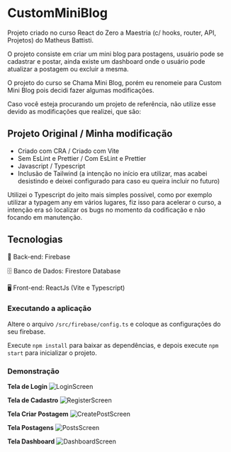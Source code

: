 # CustomMiniBlog

Projeto criado no curso React do Zero a Maestria (c/ hooks, router, API, Projetos) do Matheus Battisti.

O projeto consiste em criar um mini blog para postagens, usuário pode se cadastrar e postar, ainda existe um dashboard onde o usuário pode atualizar a postagem ou excluir a mesma.

O projeto do curso se Chama Mini Blog, porém eu renomeie para Custom Mini Blog pois decidi fazer algumas modificações.

Caso você esteja procurando um projeto de referência, não utilize esse devido as modificações que realizei, que são:

## Projeto Original / Minha modificação

* Criado com CRA / Criado com Vite
* Sem EsLint e Prettier / Com EsLint e Prettier
* Javascript / Typescript
* Inclusão de Tailwind (a intenção no início era utilizar, mas acabei desistindo e deixei configurado para caso eu queira incluir no futuro)

Utilizei o Typescript do jeito mais simples possível, como por exemplo utilizar a typagem any em vários lugares, fiz isso para acelerar o curso, a intenção era só localizar os bugs no momento da codificação e não focando em manutenção.

## Tecnologias

📁 Back-end: Firebase

🗄️ Banco de Dados: Firestore Database

🖥️ Front-end: ReactJs (Vite e Typescript)

### Executando a aplicação

Altere o arquivo `/src/firebase/config.ts` e coloque as configurações do seu firebase.

Execute `npm install` para baixar as dependências, e depois execute `npm start` para inicializar o projeto.

### Demonstração

**Tela de Login**
![LoginScreen](https://lh3.googleusercontent.com/pw/AL9nZEUfkNjXXkRSkSjXXVn0ENstYFHu-tudp1ln1qXWi1IunJ3eCZNz5LToN6p7fC_GO-WapeAbCP4W24Ln71QQY1rvKahCDCkKCLMGqsIjvfbvW5rv9-VPhHZB1PDZMpyMTd1b4tNEGHsh4SIAIdeQE8tX=w1890-h917-no?authuser=0)

**Tela de Cadastro**
![RegisterScreen](https://lh3.googleusercontent.com/pw/AL9nZEX3JY6UqKxEbfjruHy9_4-Gb7Xclmpl3n1Eo6Ee5zOzYdr55cIybiX0KnL9Wbcow_X9YT2tOWbwi6GsTUAYfU16CVf_N-yo5M5OO1DBcA7J9xvB1Ij0J6t690EwlHfgzKOXWpzKjcownd68qVr-ceHH=w1871-h927-no?authuser=0)

**Tela Criar Postagem**
![CreatePostScreen](https://lh3.googleusercontent.com/pw/AL9nZEXw_hh1sMML2QF1dcbXKP1yHFJGAxaMKLsFGUALhVfmzUP2EA4OKQHYUrb5dw4SG8YWd6WQG9UUeiiJABOFgYGePDIqSkrDauh4eRpDK_4C8108wRLWoUZCSKKXcmDxeHTE8bwmD8BKuG2SFBkVBMz4=w1867-h916-no?authuser=0)

**Tela Postagens**
![PostsScreen](https://lh3.googleusercontent.com/pw/AL9nZEVSZA4xSlYklKIUyotMx-KRYbU6s_6MH0G0QcjYGQNO6eqtXHdrlgYchc1KJY0NuJQmRxPDEkaQHSzg1357JCqZtg-K6B3wGRZnGrEd9-GJbpaKDS8iNGP-Qz6LNVLXSXwgL-2UsNGt3atP6lUdSVZT=w1583-h937-no?authuser=0)

**Tela Dashboard**
![DashboardScreen](https://lh3.googleusercontent.com/pw/AL9nZEVTtQhxbFORwS6zKKaO2NsZh1KkheohWtUwEWRYtUKLE-9-b2UibZuXgenihcibMcHT0kUSGHK4lRdBqu4Xu_7L3oyEup4BZ3b8_If0KqGA5XmDPIpa1vT7QHsGO9h3jlBgU67f0Dlc4_0dUMXXt8Q0=w1852-h901-no?authuser=0)
